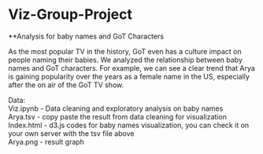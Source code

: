 # Viz-Group-Project

**Analysis for baby names and GoT Characters  

As the most popular TV in the history, GoT even has a culture impact on people naming their babies. We analyzed the relationship between baby names and GoT characters. For example, we can see a clear trend that Arya is gaining popularity over the years as a female name in the US, especially after the on air of the GoT TV show.  

Data:  
Viz.ipynb - Data cleaning and exploratory analysis on baby names  
Arya.tsv - copy paste the result from data cleaning for visualization  
Index.html - d3.js codes for baby names visualization, you can check it on your own server with the tsv file above  
Arya.png -  result graph